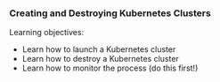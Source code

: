 ### Creating and Destroying Kubernetes Clusters

Learning objectives:

- Learn how to launch a Kubernetes cluster
- Learn how to destroy a Kubernetes cluster
- Learn how to monitor the process (do this first!)

